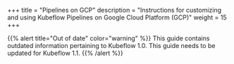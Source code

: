 +++
title = "Pipelines on GCP"
description = "Instructions for customizing and using Kubeflow Pipelines on Google Cloud Platform (GCP)"
weight = 15
+++

{{% alert title="Out of date" color="warning" %}}
This guide contains outdated information pertaining to Kubeflow 1.0. This guide
needs to be updated for Kubeflow 1.1.
{{% /alert %}}

